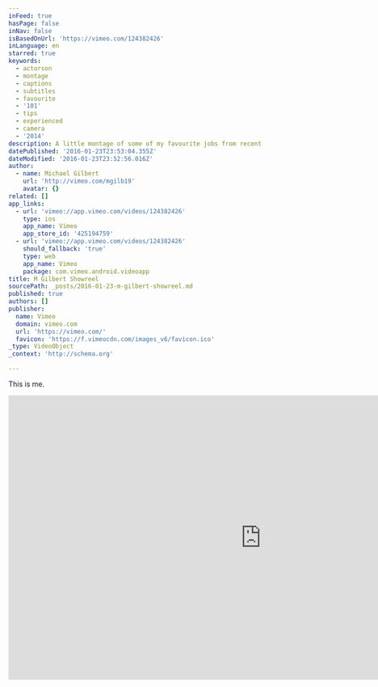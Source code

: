 ```yaml
---
inFeed: true
hasPage: false
inNav: false
isBasedOnUrl: 'https://vimeo.com/124382426'
inLanguage: en
starred: true
keywords:
  - actorson
  - montage
  - captions
  - subtitles
  - favourite
  - '101'
  - tips
  - experienced
  - camera
  - '2014'
description: A little montage of some of my favourite jobs from recent past.
datePublished: '2016-01-23T23:53:04.355Z'
dateModified: '2016-01-23T23:52:56.016Z'
author:
  - name: Michael Gilbert
    url: 'http://vimeo.com/mgilb19'
    avatar: {}
related: []
app_links:
  - url: 'vimeo://app.vimeo.com/videos/124382426'
    type: ios
    app_name: Vimeo
    app_store_id: '425194759'
  - url: 'vimeo://app.vimeo.com/videos/124382426'
    should_fallback: 'true'
    type: web
    app_name: Vimeo
    package: com.vimeo.android.videoapp
title: M Gilbert Showreel
sourcePath: _posts/2016-01-23-m-gilbert-showreel.md
published: true
authors: []
publisher:
  name: Vimeo
  domain: vimeo.com
  url: 'https://vimeo.com/'
  favicon: 'https://f.vimeocdn.com/images_v6/favicon.ico'
_type: VideoObject
_context: 'http://schema.org'

---
```

This is me.

<iframe src="https://cdn.embedly.com/widgets/media.html?src=https%3A%2F%2Fplayer.vimeo.com%2Fvideo%2F124382426&amp;url=https%3A%2F%2Fvimeo.com%2F124382426&amp;image=http%3A%2F%2Fi.vimeocdn.com%2Fvideo%2F522091141_1280.jpg&amp;key=b7d04c9b404c499eba89ee7072e1c4f7&amp;type=text%2Fhtml&amp;schema=vimeo" width="1000" height="563" scrolling="no" frameborder="0" allowfullscreen="allowfullscreen" style=""></iframe>